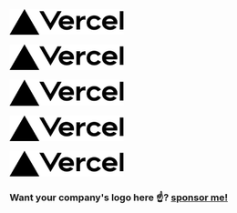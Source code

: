 <a href="https://vercel.com/?utm_source=stormix"><img src="./logos/Vercel.svg" width="200px" /></a>

<a href="https://vercel.com/?utm_source=stormix"><img src="./logos/Vercel.svg" width="200px" /></a>

<a href="https://vercel.com/?utm_source=stormix"><img src="./logos/Vercel.svg" width="200px" /></a>

<a href="https://vercel.com/?utm_source=stormix"><img src="./logos/Vercel.svg" width="200px" /></a>

<a href="https://vercel.com/?utm_source=stormix"><img src="./logos/Vercel.svg" width="200px" /></a>

<!-- HERE -->

### Want your company's logo here ☝️? [sponsor me!](https://github.com)
